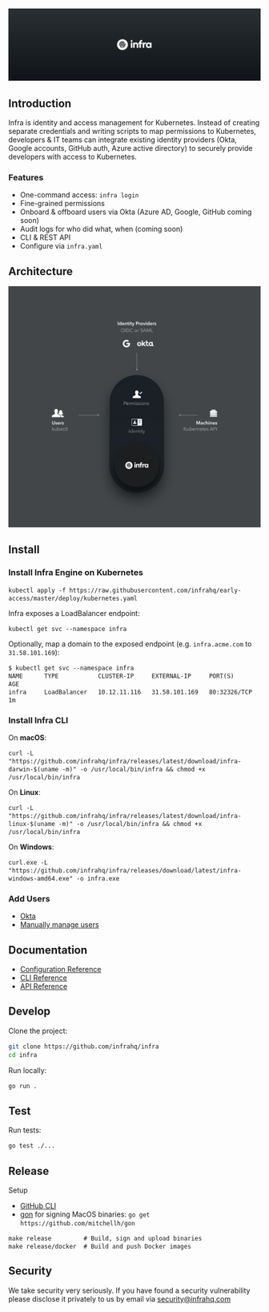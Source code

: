 <br/>
<p align="center">
  <img src="./docs/images/header.svg" width="838" />
</p>

## Introduction
Infra is identity and access management for Kubernetes. Instead of creating separate credentials and writing scripts to map permissions to Kubernetes, developers & IT teams can integrate existing identity providers (Okta, Google accounts, GitHub auth, Azure active directory) to securely provide developers with access to Kubernetes.

### Features
* One-command access: `infra login`
* Fine-grained permissions
* Onboard & offboard users via Okta (Azure AD, Google, GitHub coming soon)
* Audit logs for who did what, when (coming soon)
* CLI & REST API
* Configure via `infra.yaml`

## Architecture

<p align="center">
  <img width="838" src="./docs/images/arch.svg" />
</p>

## Install

### Install Infra Engine on Kubernetes

```
kubectl apply -f https://raw.githubusercontent.com/infrahq/early-access/master/deploy/kubernetes.yaml
```

Infra exposes a LoadBalancer endpoint:

```
kubectl get svc --namespace infra
```

Optionally, map a domain to the exposed endpoint (e.g. `infra.acme.com` to `31.58.101.169`):

```
$ kubectl get svc --namespace infra
NAME      TYPE           CLUSTER-IP     EXTERNAL-IP     PORT(S)        AGE
infra     LoadBalancer   10.12.11.116   31.58.101.169   80:32326/TCP   1m
```

### Install Infra CLI

On **macOS**:

```
curl -L "https://github.com/infrahq/infra/releases/latest/download/infra-darwin-$(uname -m)" -o /usr/local/bin/infra && chmod +x /usr/local/bin/infra
```

On **Linux**:

```
curl -L "https://github.com/infrahq/infra/releases/latest/download/infra-linux-$(uname -m)" -o /usr/local/bin/infra && chmod +x /usr/local/bin/infra
```

On **Windows**:

```
curl.exe -L "https://github.com/infrahq/infra/releases/download/latest/infra-windows-amd64.exe" -o infra.exe
```

### Add Users
* [Okta](./docs/okta.md)
* [Manually manage users](./docs/manual.md)


## Documentation
* [Configuration Reference](./docs/configuration.md)
* [CLI Reference](./docs/cli.md)
* [API Reference](./docs/api.md)


## Develop

Clone the project:

```bash
git clone https://github.com/infrahq/infra
cd infra
```

Run locally:

```bash
go run .
```

## Test

Run tests:

```bash
go test ./...
```

## Release

Setup

* [GitHub CLI](https://github.com/cli/cli)
* [gon](https://github.com/mitchellh/gon) for signing MacOS binaries: `go get https://github.com/mitchellh/gon`

```
make release         # Build, sign and upload binaries
make release/docker  # Build and push Docker images
```

## Security
We take security very seriously. If you have found a security vulnerability please disclose it privately to us by email via [security@infrahq.com](mailto:security@infrahq.com)
